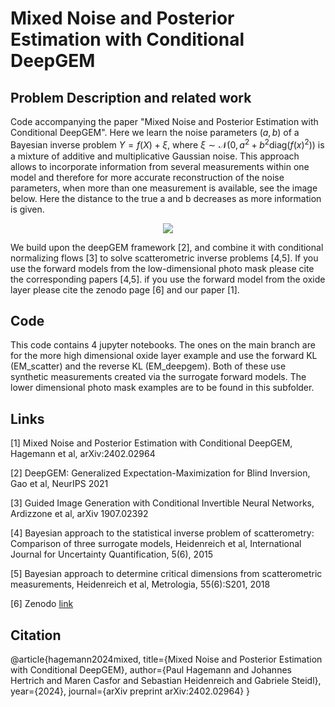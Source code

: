 # Mixed Noise and Posterior Estimation with Conditional DeepGEM

## Problem Description and related work

Code accompanying the paper "Mixed Noise and Posterior Estimation with Conditional DeepGEM". Here we learn the noise parameters $(a,b)$ of a Bayesian inverse problem $Y = f(X) + \xi,$ 
where $\xi \sim  \mathcal{N}\big(0, a^2 + b^2 \text{diag} (f(x)^2) \big)$ is a mixture of additive and multiplicative Gaussian noise. This approach allows to incorporate information from several measurements within one model 
and therefore for more accurate reconstruction of the noise parameters, when more than one measurement is available, see the image below. Here the distance to the true a and b decreases as more information is given. 
<p align="center">
<img src =https://github.com/PaulLyonel/ConditionalDeepGEM/assets/16451311/0837d9f5-45f1-4423-b2fb-07ddd2b86452>
</p>
We build upon the deepGEM framework [2], and combine it with conditional normalizing flows [3]
to solve scatterometric inverse problems [4,5]. 
If you use the forward models from the low-dimensional photo mask please cite the corresponding papers [4,5]. if you use the forward model from the oxide layer please cite the 
zenodo page [6] and our paper [1].

## Code 

This code contains 4 jupyter notebooks. The ones on the main branch are for the more high dimensional oxide layer example and use the forward KL (EM_scatter) and the reverse KL (EM_deepgem). Both of these use synthetic measurements
created via the surrogate forward models. The lower dimensional photo mask examples are to be found in this subfolder. 


## Links

[1] Mixed Noise and Posterior Estimation with Conditional DeepGEM, Hagemann et al, arXiv:2402.02964

[2] DeepGEM: Generalized Expectation-Maximization for Blind Inversion, Gao et al, NeurIPS 2021

[3] Guided Image Generation with Conditional Invertible Neural Networks, Ardizzone et al, arXiv 1907.02392

[4] Bayesian approach to the statistical inverse problem of scatterometry: Comparison of three surrogate models, Heidenreich et al, International Journal for Uncertainty Quantification, 5(6), 2015

[5] Bayesian approach to determine critical dimensions from scatterometric measurements, Heidenreich et al, Metrologia, 55(6):S201, 2018

[6] Zenodo [link](https://zenodo.org/records/10580011?token=eyJhbGciOiJIUzUxMiJ9.eyJpZCI6IjVhODczMTI[…]Wy_BlNwAypimG3ogbySLuIiCMvye4__sW6wKv4jSbj46saixcrQuZPugke0w5aw)
## Citation 
@article{hagemann2024mixed,
      title={Mixed Noise and Posterior Estimation with Conditional DeepGEM}, 
      author={Paul Hagemann and Johannes Hertrich and Maren Casfor and Sebastian Heidenreich and Gabriele Steidl},
      year={2024},
      journal={arXiv preprint arXiv:2402.02964}
}
